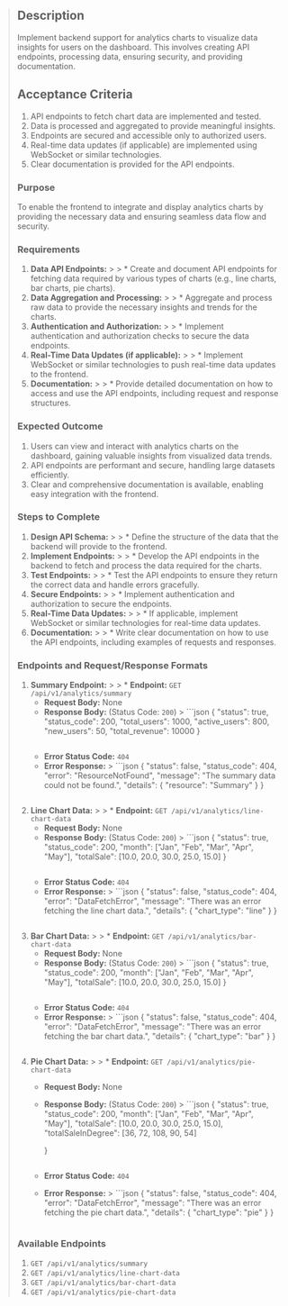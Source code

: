 >
> ## Description
> Implement backend support for analytics charts to visualize data insights for users on the dashboard. This involves creating API endpoints, processing data, ensuring security, and providing documentation.
>
> ## Acceptance Criteria
> 1. API endpoints to fetch chart data are implemented and tested.
> 2. Data is processed and aggregated to provide meaningful insights.
> 3. Endpoints are secured and accessible only to authorized users.
> 4. Real-time data updates (if applicable) are implemented using WebSocket or similar technologies.
> 5. Clear documentation is provided for the API endpoints.
>
> ### Purpose
> To enable the frontend to integrate and display analytics charts by providing the necessary data and ensuring seamless data flow and security.
>
> ### Requirements
> 1. **Data API Endpoints:**
     >
     >    * Create and document API endpoints for fetching data required by various types of charts (e.g., line charts, bar charts, pie charts).
> 2. **Data Aggregation and Processing:**
     >
     >    * Aggregate and process raw data to provide the necessary insights and trends for the charts.
> 3. **Authentication and Authorization:**
     >
     >    * Implement authentication and authorization checks to secure the data endpoints.
> 4. **Real-Time Data Updates (if applicable):**
     >
     >    * Implement WebSocket or similar technologies to push real-time data updates to the frontend.
> 5. **Documentation:**
     >
     >    * Provide detailed documentation on how to access and use the API endpoints, including request and response structures.
>
> ### Expected Outcome
> 1. Users can view and interact with analytics charts on the dashboard, gaining valuable insights from visualized data trends.
> 2. API endpoints are performant and secure, handling large datasets efficiently.
> 3. Clear and comprehensive documentation is available, enabling easy integration with the frontend.
>
> ### Steps to Complete
> 1. **Design API Schema:**
     >
     >    * Define the structure of the data that the backend will provide to the frontend.
> 2. **Implement Endpoints:**
     >
     >    * Develop the API endpoints in the backend to fetch and process the data required for the charts.
> 3. **Test Endpoints:**
     >
     >    * Test the API endpoints to ensure they return the correct data and handle errors gracefully.
> 4. **Secure Endpoints:**
     >
     >    * Implement authentication and authorization to secure the endpoints.
> 5. **Real-Time Data Updates:**
     >
     >    * If applicable, implement WebSocket or similar technologies for real-time data updates.
> 6. **Documentation:**
     >
     >    * Write clear documentation on how to use the API endpoints, including examples of requests and responses.
>
> ### Endpoints and Request/Response Formats
> 1. **Summary Endpoint:**
     >
     >    * **Endpoint:** `GET /api/v1/analytics/summary`
>    * **Request Body:** None
>    * **Response Body:** (Status Code: `200`)
       >      ```json
>      {
>          "status": true,
>          "status_code": 200,
>          "total_users": 1000,
>          "active_users": 800,
>          "new_users": 50,
>          "total_revenue": 10000
>      }
>      ```
>    * **Error Status Code:** `404`
>    * **Error Response:**
       >      ```json
>      {
>          "status": false,
>          "status_code": 404,
>          "error": "ResourceNotFound",
>          "message": "The summary data could not be found.",
>          "details": {
>              "resource": "Summary"
>          }
>      }
>      ```
> 2. **Line Chart Data:**
     >
     >    * **Endpoint:** `GET /api/v1/analytics/line-chart-data`
>    * **Request Body:** None
>    * **Response Body:** (Status Code: `200`)
       >      ```json
>      {
>          "status": true,
>          "status_code": 200,
>          "month": ["Jan", "Feb", "Mar", "Apr", "May"],
>          "totalSale": [10.0, 20.0, 30.0, 25.0, 15.0]
>      }
>      ```
>    * **Error Status Code:** `404`
>    * **Error Response:**
       >      ```json
>      {
>          "status": false,
>          "status_code": 404,
>          "error": "DataFetchError",
>          "message": "There was an error fetching the line chart data.",
>          "details": {
>              "chart_type": "line"
>          }
>      }
>      ```
> 3. **Bar Chart Data:**
     >
     >    * **Endpoint:** `GET /api/v1/analytics/bar-chart-data`
>    * **Request Body:** None
>    * **Response Body:** (Status Code: `200`)
       >      ```json
>      {
>          "status": true,
>          "status_code": 200,
>          "month": ["Jan", "Feb", "Mar", "Apr", "May"],
>         "totalSale": [10.0, 20.0, 30.0, 25.0, 15.0]
>      }
>      ```
>    * **Error Status Code:** `404`
>    * **Error Response:**
       >      ```json
>      {
>          "status": false,
>          "status_code": 404,
>          "error": "DataFetchError",
>          "message": "There was an error fetching the bar chart data.",
>          "details": {
>              "chart_type": "bar"
>          }
>      }
>      ```
> 4. **Pie Chart Data:**
     >
     >    * **Endpoint:** `GET /api/v1/analytics/pie-chart-data`
>    * **Request Body:** None
>    * **Response Body:** (Status Code: `200`)
       >      ```json
>      {
>          "status": true,
>          "status_code": 200,
>          "month": ["Jan", "Feb", "Mar", "Apr", "May"],
>          "totalSale": [10.0, 20.0, 30.0, 25.0, 15.0],
>          "totalSaleInDegree": [36, 72, 108, 90, 54]
>      
>      }
>      ```
>    * **Error Status Code:** `404`
>    * **Error Response:**
       >      ```json
>      {
>          "status": false,
>          "status_code": 404,
>          "error": "DataFetchError",
>          "message": "There was an error fetching the pie chart data.",
>          "details": {
>              "chart_type": "pie"
>          }
>      }
>      ```
>
> ### Available Endpoints
>
> 1. `GET /api/v1/analytics/summary`
> 2. `GET /api/v1/analytics/line-chart-data`
> 3. `GET /api/v1/analytics/bar-chart-data`
> 4. `GET /api/v1/analytics/pie-chart-data`
> 

